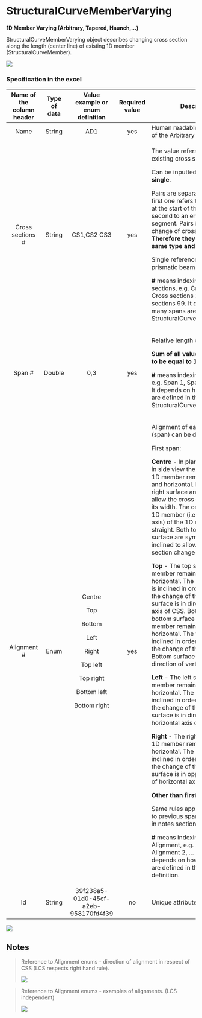 # StructuralCurveMemberVarying

**1D Member Varying (Arbitrary, Tapered, Haunch,…)**

StructuralCurveMemberVarying object describes changing cross section along the length (center line) of existing 1D member (StructuralCurveMember).

![](../.gitbook/assets/12\_structuralcurvemembervarying.png)

### Specification in the excel

| **Name of the column header** | **Type of data** |                                                                           **Value example or enum definition**                                                                          | **Required value** | **Description**                                                                                                                                                                                                                                                                                                                                                                                                                                                                                                                                                                                                                                                                                                                                                                                                                                                                                                                                                                                                                                                                                                                                                                                                                                                                                                                                                                                                                                                                                                                                                                                                                                                                                                                                                            |
| :---------------------------: | :--------------: | :-------------------------------------------------------------------------------------------------------------------------------------------------------------------------------------: | :----------------: | -------------------------------------------------------------------------------------------------------------------------------------------------------------------------------------------------------------------------------------------------------------------------------------------------------------------------------------------------------------------------------------------------------------------------------------------------------------------------------------------------------------------------------------------------------------------------------------------------------------------------------------------------------------------------------------------------------------------------------------------------------------------------------------------------------------------------------------------------------------------------------------------------------------------------------------------------------------------------------------------------------------------------------------------------------------------------------------------------------------------------------------------------------------------------------------------------------------------------------------------------------------------------------------------------------------------------------------------------------------------------------------------------------------------------------------------------------------------------------------------------------------------------------------------------------------------------------------------------------------------------------------------------------------------------------------------------------------------------------------------------------------------------- |
|              Name             |      String      |                                                                                           AD1                                                                                           |         yes        | Human readable unique name of the Arbitrary definition                                                                                                                                                                                                                                                                                                                                                                                                                                                                                                                                                                                                                                                                                                                                                                                                                                                                                                                                                                                                                                                                                                                                                                                                                                                                                                                                                                                                                                                                                                                                                                                                                                                                                                                     |
|        Cross sections #       |      String      |                                                                                       CS1,CS2 CS3                                                                                       |         yes        | <p>The value refers to name of existing cross section.</p><p>Can be inputted as <strong>pairs</strong> or as <strong>single</strong>.</p><p>Pairs are separated by "," and first one refers to Cross section at the start of the segment, second to an end of the segment. Pairs indicates linear change of cross section. <strong>Therefore they need to be same type and shape</strong>.</p><p>Single reference indicates prismatic beam along the span.</p><p> <strong>#</strong> means indexing of the cross sections, e.g. Cross sections 1, Cross sections 2, … Cross sections 99. It depends on how many spans are defined in the StructuralCurveMemberVarying.</p>                                                                                                                                                                                                                                                                                                                                                                                                                                                                                                                                                                                                                                                                                                                                                                                                                                                                                                                                                                                                                                                                                                 |
|             Span #            |      Double      |                                                                                           0,3                                                                                           |         yes        | <p>Relative length of the segment.</p><p><strong>Sum of all values per line has to be equal to 1,0.</strong></p><p><strong>#</strong> means indexing of the span, e.g. Span 1, Span 2, … Span 99. It depends on how many spans are defined in the in the StructuralCurveMemberVarying.</p>                                                                                                                                                                                                                                                                                                                                                                                                                                                                                                                                                                                                                                                                                                                                                                                                                                                                                                                                                                                                                                                                                                                                                                                                                                                                                                                                                                                                                                                                                 |
|          Alignment #          |       Enum       | <p>Centre</p><p></p><p>Top</p><p></p><p>Bottom</p><p></p><p>Left</p><p></p><p>Right</p><p></p><p>Top left</p><p></p><p>Top right</p><p></p><p>Bottom left</p><p></p><p>Bottom right</p> |         yes        | <p>Alignment of each segment (span) can be defined here.</p><p>First span:</p><p><strong>Centre</strong> - In plan view as well as in side view the midline of the 1D member remains straight and horizontal. Both left and right surface are inclined to allow the cross-section change its width. The centre line of the 1D member (i.e. the centroid axis) of the 1D member remains straight. Both top and bottom surface are symmetrically inclined to allow the cross-section change its height.</p><p><strong>Top</strong> - The top surface of the 1D member remains flat and horizontal. The bottom surface is inclined in order to provide for the change of the height. Top surface is in direction of vertical axis of CSS. Bottom - The bottom surface of the 1D member remains flat and horizontal. The top surface is inclined in order to provide for the change of the height. Bottom surface is in opposite direction of vertical axis of CSS.</p><p><strong>Left</strong> - The left surface of the 1D member remains flat and horizontal. The right surface is inclined in order to provide for the change of the width. Left surface is in direction of horizontal axis of CSS.</p><p><strong>Right</strong> - The right surface of the 1D member remains flat and horizontal. The left surface is inclined in order to provide for the change of the width. Right surface is in opposite direction of horizontal axis of CSS.</p><p><strong>Other than first span:</strong></p><p>Same rules applies with respect to previous span. See pictures in notes section.</p><p><strong>#</strong> means indexing of the Alignment, e.g. Alignment 1, Alignment 2, … Alignment 99. It depends on how many spans are defined in the arbitrary definition.</p> |
|               Id              |      String      |                                                                           39f238a5-01d0-45cf-a2eb-958170fd4f39                                                                          |         no         | Unique attribute designation                                                                                                                                                                                                                                                                                                                                                                                                                                                                                                                                                                                                                                                                                                                                                                                                                                                                                                                                                                                                                                                                                                                                                                                                                                                                                                                                                                                                                                                                                                                                                                                                                                                                                                                                               |

![](../.gitbook/assets/12\_structuralcurvemembervarying\_2.png)

## Notes

>Reference to Alignment enums - direction of alignment in respect of CSS (LCS respects right hand rule).
>
>![](../.gitbook/assets/11\_structuralcurvemember\_alignment.png)

>Reference to Alignment enums - examples of alignments. (LCS independent)
>
>![](../.gitbook/assets/12\_structuralcurvemembervarying\_alignment.png)
